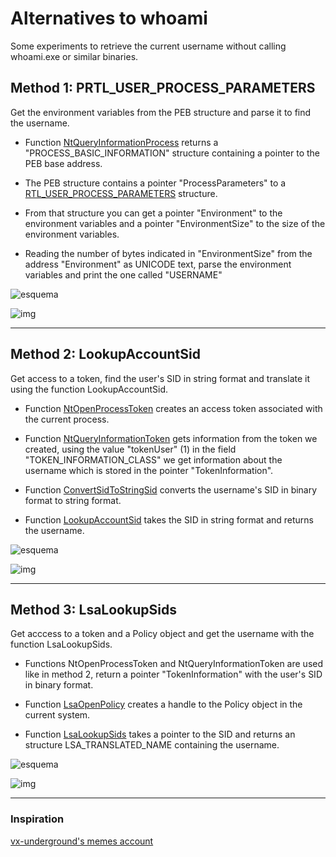 # Alternatives to whoami

Some experiments to retrieve the current username without calling whoami.exe or similar binaries.

## Method 1: PRTL_USER_PROCESS_PARAMETERS

Get the environment variables from the PEB structure and parse it to find the username.

- Function [NtQueryInformationProcess](https://learn.microsoft.com/en-us/windows/win32/api/winternl/nf-winternl-ntqueryinformationprocess) returns a "PROCESS_BASIC_INFORMATION" structure containing a pointer to the PEB base address.

- The PEB structure contains a pointer "ProcessParameters" to a [RTL_USER_PROCESS_PARAMETERS](https://www.geoffchappell.com/studies/windows/km/ntoskrnl/inc/api/pebteb/rtl_user_process_parameters.htm) structure.

- From that structure you can get a pointer "Environment" to the environment variables and a pointer "EnvironmentSize" to the size of the environment variables.

- Reading the number of bytes indicated in "EnvironmentSize" from the address "Environment" as UNICODE text, parse the environment variables and print the one called "USERNAME"

![esquema](https://raw.githubusercontent.com/ricardojoserf/ricardojoserf.github.io/master/images/stealthyenv/Screenshot_0.png)

![img](https://github.com/ricardojoserf/ricardojoserf.github.io/blob/master/images/whoamialternatives/Screenshot_1.png?raw=true)

------------------------------------------------

## Method 2: LookupAccountSid

Get access to a token, find the user's SID in string format and translate it using the function LookupAccountSid.

- Function [NtOpenProcessToken](https://learn.microsoft.com/en-us/windows-hardware/drivers/ddi/ntifs/nf-ntifs-ntopenprocesstoken) creates an access token associated with the current process.

- Function [NtQueryInformationToken](https://learn.microsoft.com/en-us/windows-hardware/drivers/ddi/ntifs/nf-ntifs-ntqueryinformationtoken) gets information from the token we created, using the value "tokenUser" (1) in the field "TOKEN_INFORMATION_CLASS" we get information about the username which is stored in the pointer "TokenInformation".

- Function [ConvertSidToStringSid](https://learn.microsoft.com/en-us/windows/win32/api/sddl/nf-sddl-convertsidtostringsida) converts the username's SID in binary format to string format.

- Function [LookupAccountSid](https://learn.microsoft.com/en-us/windows/win32/api/winbase/nf-winbase-lookupaccountsida) takes the SID in string format and returns the username. 

![esquema](https://github.com/ricardojoserf/ricardojoserf.github.io/blob/master/images/whoamialternatives/LookupAccountSid_esquema.png?raw=true)

![img](https://github.com/ricardojoserf/ricardojoserf.github.io/blob/master/images/whoamialternatives/Screenshot_2.png?raw=true)

------------------------------------------------

## Method 3: LsaLookupSids

Get acccess to a token and a Policy object and get the username with the function LsaLookupSids. 

- Functions NtOpenProcessToken and NtQueryInformationToken are used like in method 2, return a pointer "TokenInformation" with the user's SID in binary format. 

- Function [LsaOpenPolicy](https://learn.microsoft.com/en-us/windows/win32/api/ntsecapi/nf-ntsecapi-lsaopenpolicy) creates a handle to the Policy object in the current system.

- Function [LsaLookupSids](https://learn.microsoft.com/en-us/windows/win32/api/ntsecapi/nf-ntsecapi-lsalookupsids) takes a pointer to the SID and returns an structure LSA_TRANSLATED_NAME containing the username.

![esquema](https://github.com/ricardojoserf/ricardojoserf.github.io/blob/master/images/whoamialternatives/LsaLookupSids_esquema.drawio.png?raw=true)

![img](https://github.com/ricardojoserf/ricardojoserf.github.io/blob/master/images/whoamialternatives/Screenshot_3.png?raw=true)

------------------------------------------------

### Inspiration

[vx-underground's memes account](https://twitter.com/vxunderground)
